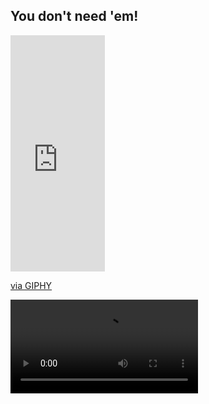## You don't need 'em!

<div style="width:100%;height:0;padding-bottom:75%;position:relative;"><iframe src="https://giphy.com/embed/rb1zlO4vUvwjZ6ytc5" width="30%" height="100%" style="position:absolute" frameBorder="0" class="giphy-embed" allowFullScreen></iframe></div><p><a href="https://giphy.com/gifs/rb1zlO4vUvwjZ6ytc5">via GIPHY</a></p>

![](https://cdn.glitch.me/e3abd90d-6d26-4bd0-acc3-a3a32d77cfb0/create%20you%20don%E2%80%99t%20need%20em.MP4?v=1649402509264)
